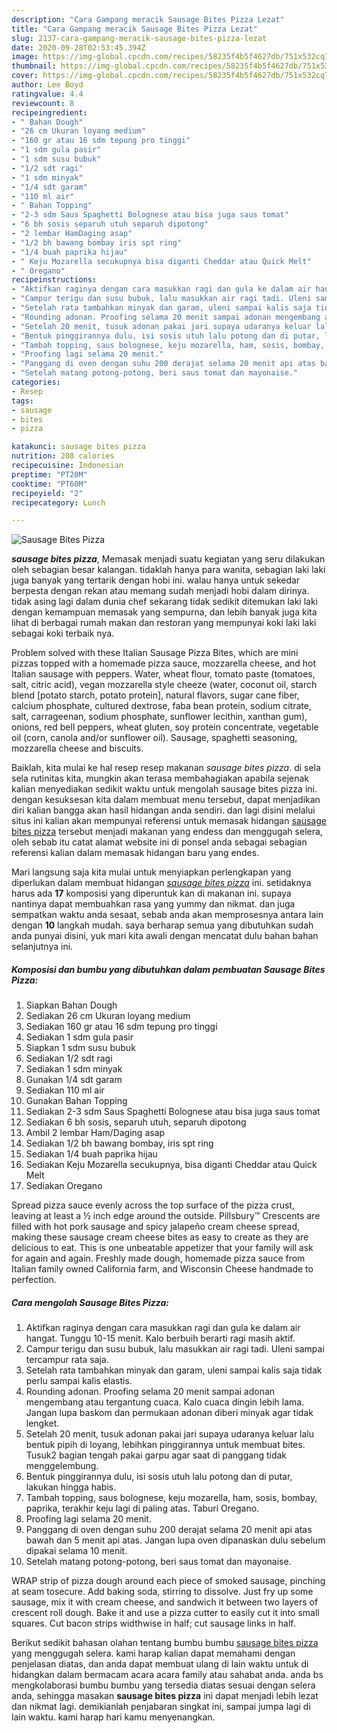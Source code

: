 ```yaml
---
description: "Cara Gampang meracik Sausage Bites Pizza Lezat"
title: "Cara Gampang meracik Sausage Bites Pizza Lezat"
slug: 2137-cara-gampang-meracik-sausage-bites-pizza-lezat
date: 2020-09-28T02:53:45.394Z
image: https://img-global.cpcdn.com/recipes/58235f4b5f4627db/751x532cq70/sausage-bites-pizza-foto-resep-utama.jpg
thumbnail: https://img-global.cpcdn.com/recipes/58235f4b5f4627db/751x532cq70/sausage-bites-pizza-foto-resep-utama.jpg
cover: https://img-global.cpcdn.com/recipes/58235f4b5f4627db/751x532cq70/sausage-bites-pizza-foto-resep-utama.jpg
author: Lee Boyd
ratingvalue: 4.4
reviewcount: 8
recipeingredient:
- " Bahan Dough"
- "26 cm Ukuran loyang medium"
- "160 gr atau 16 sdm tepung pro tinggi"
- "1 sdm gula pasir"
- "1 sdm susu bubuk"
- "1/2 sdt ragi"
- "1 sdm minyak"
- "1/4 sdt garam"
- "110 ml air"
- " Bahan Topping"
- "2-3 sdm Saus Spaghetti Bolognese atau bisa juga saus tomat"
- "6 bh sosis separuh utuh separuh dipotong"
- "2 lembar HamDaging asap"
- "1/2 bh bawang bombay iris spt ring"
- "1/4 buah paprika hijau"
- " Keju Mozarella secukupnya bisa diganti Cheddar atau Quick Melt"
- " Oregano"
recipeinstructions:
- "Aktifkan raginya dengan cara masukkan ragi dan gula ke dalam air hangat. Tunggu 10-15 menit. Kalo berbuih berarti ragi masih aktif."
- "Campur terigu dan susu bubuk, lalu masukkan air ragi tadi. Uleni sampai tercampur rata saja."
- "Setelah rata tambahkan minyak dan garam, uleni sampai kalis saja tidak perlu sampai kalis elastis."
- "Rounding adonan. Proofing selama 20 menit sampai adonan mengembang atau tergantung cuaca. Kalo cuaca dingin lebih lama. Jangan lupa baskom dan permukaan adonan diberi minyak agar tidak lengket."
- "Setelah 20 menit, tusuk adonan pakai jari supaya udaranya keluar lalu bentuk pipih di loyang, lebihkan pinggirannya untuk membuat bites. Tusuk2 bagian tengah pakai garpu agar saat di panggang tidak menggelembung."
- "Bentuk pinggirannya dulu, isi sosis utuh lalu potong dan di putar, lakukan hingga habis."
- "Tambah topping, saus bolognese, keju mozarella, ham, sosis, bombay, paprika, terakhir keju lagi di paling atas. Taburi Oregano."
- "Proofing lagi selama 20 menit."
- "Panggang di oven dengan suhu 200 derajat selama 20 menit api atas bawah dan 5 menit api atas. Jangan lupa oven dipanaskan dulu sebelum dipakai selama 10 menit."
- "Setelah matang potong-potong, beri saus tomat dan mayonaise."
categories:
- Resep
tags:
- sausage
- bites
- pizza

katakunci: sausage bites pizza 
nutrition: 208 calories
recipecuisine: Indonesian
preptime: "PT20M"
cooktime: "PT60M"
recipeyield: "2"
recipecategory: Lunch

---
```



![Sausage Bites Pizza](https://img-global.cpcdn.com/recipes/58235f4b5f4627db/751x532cq70/sausage-bites-pizza-foto-resep-utama.jpg)

<b><i>sausage bites pizza</i></b>, Memasak menjadi suatu kegiatan yang seru dilakukan oleh sebagian besar kalangan. tidaklah hanya para wanita, sebagian laki laki juga banyak yang tertarik dengan hobi ini. walau hanya untuk sekedar berpesta dengan rekan atau memang sudah menjadi hobi dalam dirinya. tidak asing lagi dalam dunia chef sekarang tidak sedikit ditemukan laki laki dengan kemampuan memasak yang sempurna, dan lebih banyak juga kita lihat di berbagai rumah makan dan restoran yang mempunyai koki laki laki sebagai koki terbaik nya.

Problem solved with these Italian Sausage Pizza Bites, which are mini pizzas topped with a homemade pizza sauce, mozzarella cheese, and hot Italian sausage with peppers. Water, wheat flour, tomato paste (tomatoes, salt, citric acid), vegan mozzarella style cheeze (water, coconut oil, starch blend [potato starch, potato protein], natural flavors, sugar cane fiber, calcium phosphate, cultured dextrose, faba bean protein, sodium citrate, salt, carrageenan, sodium phosphate, sunflower lecithin, xanthan gum), onions, red bell peppers, wheat gluten, soy protein concentrate, vegetable oil (corn, canola and/or sunflower oil). Sausage, spaghetti seasoning, mozzarella cheese and biscuits.

Baiklah, kita mulai ke hal resep resep makanan <i>sausage bites pizza</i>. di sela sela rutinitas kita, mungkin akan terasa membahagiakan apabila sejenak kalian menyediakan sedikit waktu untuk mengolah sausage bites pizza ini. dengan kesuksesan kita dalam membuat menu tersebut, dapat menjadikan diri kalian bangga akan hasil hidangan anda sendiri. dan lagi disini melalui situs ini kalian akan mempunyai referensi untuk memasak hidangan <u>sausage bites pizza</u> tersebut menjadi makanan yang endess dan menggugah selera, oleh sebab itu catat alamat website ini di ponsel anda sebagai sebagian referensi kalian dalam memasak hidangan baru yang endes.


Mari langsung saja kita mulai untuk menyiapkan perlengkapan yang diperlukan dalam membuat hidangan <u><i>sausage bites pizza</i></u> ini. setidaknya harus ada <b>17</b> komposisi yang diperuntuk kan di makanan ini. supaya nantinya dapat membuahkan rasa yang yummy dan nikmat. dan juga sempatkan waktu anda sesaat, sebab anda akan memprosesnya antara lain dengan <b>10</b> langkah mudah. saya berharap semua yang dibutuhkan sudah anda punyai disini, yuk mari kita awali dengan mencatat dulu bahan bahan selanjutnya ini.

<!--inarticleads1-->

##### Komposisi dan bumbu yang dibutuhkan dalam pembuatan Sausage Bites Pizza:

1. Siapkan  Bahan Dough
1. Sediakan 26 cm Ukuran loyang medium
1. Sediakan 160 gr atau 16 sdm tepung pro tinggi
1. Sediakan 1 sdm gula pasir
1. Siapkan 1 sdm susu bubuk
1. Sediakan 1/2 sdt ragi
1. Sediakan 1 sdm minyak
1. Gunakan 1/4 sdt garam
1. Sediakan 110 ml air
1. Gunakan  Bahan Topping
1. Sediakan 2-3 sdm Saus Spaghetti Bolognese atau bisa juga saus tomat
1. Sediakan 6 bh sosis, separuh utuh, separuh dipotong
1. Ambil 2 lembar Ham/Daging asap
1. Sediakan 1/2 bh bawang bombay, iris spt ring
1. Sediakan 1/4 buah paprika hijau
1. Sediakan  Keju Mozarella secukupnya, bisa diganti Cheddar atau Quick Melt
1. Sediakan  Oregano


Spread pizza sauce evenly across the top surface of the pizza crust, leaving at least a ½ inch edge around the outside. Pillsbury™ Crescents are filled with hot pork sausage and spicy jalapeño cream cheese spread, making these sausage cream cheese bites as easy to create as they are delicious to eat. This is one unbeatable appetizer that your family will ask for again and again. Freshly made dough, homemade pizza sauce from Italian family owned California farm, and Wisconsin Cheese handmade to perfection. 

<!--inarticleads2-->

##### Cara mengolah Sausage Bites Pizza:

1. Aktifkan raginya dengan cara masukkan ragi dan gula ke dalam air hangat. Tunggu 10-15 menit. Kalo berbuih berarti ragi masih aktif.
1. Campur terigu dan susu bubuk, lalu masukkan air ragi tadi. Uleni sampai tercampur rata saja.
1. Setelah rata tambahkan minyak dan garam, uleni sampai kalis saja tidak perlu sampai kalis elastis.
1. Rounding adonan. Proofing selama 20 menit sampai adonan mengembang atau tergantung cuaca. Kalo cuaca dingin lebih lama. Jangan lupa baskom dan permukaan adonan diberi minyak agar tidak lengket.
1. Setelah 20 menit, tusuk adonan pakai jari supaya udaranya keluar lalu bentuk pipih di loyang, lebihkan pinggirannya untuk membuat bites. Tusuk2 bagian tengah pakai garpu agar saat di panggang tidak menggelembung.
1. Bentuk pinggirannya dulu, isi sosis utuh lalu potong dan di putar, lakukan hingga habis.
1. Tambah topping, saus bolognese, keju mozarella, ham, sosis, bombay, paprika, terakhir keju lagi di paling atas. Taburi Oregano.
1. Proofing lagi selama 20 menit.
1. Panggang di oven dengan suhu 200 derajat selama 20 menit api atas bawah dan 5 menit api atas. Jangan lupa oven dipanaskan dulu sebelum dipakai selama 10 menit.
1. Setelah matang potong-potong, beri saus tomat dan mayonaise.


WRAP strip of pizza dough around each piece of smoked sausage, pinching at seam tosecure. Add baking soda, stirring to dissolve. Just fry up some sausage, mix it with cream cheese, and sandwich it between two layers of crescent roll dough. Bake it and use a pizza cutter to easily cut it into small squares. Cut bacon strips widthwise in half; cut sausage links in half. 

Berikut sedikit bahasan olahan tentang bumbu bumbu <u>sausage bites pizza</u> yang menggugah selera. kami harap kalian dapat memahami dengan penjelasan diatas, dan anda dapat membuat ulang di lain waktu untuk di hidangkan dalam bermacam acara acara family atau sahabat anda. anda bs mengkolaborasi bumbu bumbu yang tersedia diatas sesuai dengan selera anda, sehingga masakan <b>sausage bites pizza</b> ini dapat menjadi lebih lezat dan nikmat lagi. demikianlah penjabaran singkat ini, sampai jumpa lagi di lain waktu. kami harap hari kamu menyenangkan.
